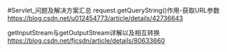 #Servlet_问题及解决方案汇总
request.getQueryString()作用-获取URL参数
https://blog.csdn.net/u012454773/article/details/42736643

getInputStream与getOutputStream详解以及相互转换
https://blog.csdn.net/fjcsdn/article/details/80633660
